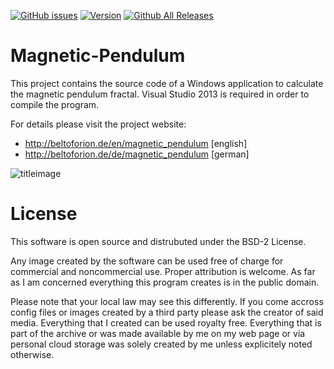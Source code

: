 [![GitHub issues](https://img.shields.io/github/issues/beltoforion/Magnetic-Pendulum.svg?maxAge=360)](https://github.com/beltoforion/Magnetic-Pendulum/issues)
[![Version](https://img.shields.io/github/release/beltoforion/Magnetic-Pendulum.svg?maxAge=360)](https://github.com/beltoforion/Magnetic-Pendulum/releases/tag/v1.3)
[![Github All Releases](https://img.shields.io/github/downloads/beltoforion/Magnetic-Pendulum/total.svg)](https://github.com/beltoforion/Magnetic-Pendulum/releases/tag/v1.3)
# Magnetic-Pendulum

This project contains the source code of a Windows application to calculate the 
magnetic pendulum fractal. Visual Studio 2013 is required in order to compile the 
program.

For details please visit the project website:

* http://beltoforion.de/en/magnetic_pendulum [english]
* http://beltoforion.de/de/magnetic_pendulum [german]

![titleimage](https://beltoforion.de/en/magnetic_pendulum/images/magpend.jpg)

# License 

This software is open source and distrubuted under the BSD-2 License. 

Any image created by the software can be used free of charge for commercial 
and noncommercial use. Proper attribution is welcome. As far as I am concerned
everything this program creates is in the public domain. 

Please note that your local law may see this differently. If you come accross config files 
or images created by a third party please ask the creator of said media. Everything that 
I created can be used royalty free. Everything that is part of the archive or was made 
available by me on my web page or via personal cloud storage was solely created by me 
unless explicitely noted otherwise.
